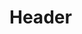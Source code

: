 <!-- TITLE: Home -->
<!-- SUBTITLE: This Wiki contains instructions on how to best utilize the software developed by SparcMX, if you would like to become a contributer, please join my Discord[https://t.co/o4qQF05eRq] and send me a DM. -->

# Header